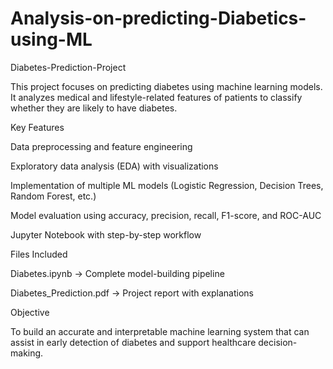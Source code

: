 # Analysis-on-predicting-Diabetics-using-ML
Diabetes-Prediction-Project

This project focuses on predicting diabetes using machine learning models. It analyzes medical and lifestyle-related features of patients to classify whether they are likely to have diabetes.

Key Features

Data preprocessing and feature engineering

Exploratory data analysis (EDA) with visualizations

Implementation of multiple ML models (Logistic Regression, Decision Trees, Random Forest, etc.)

Model evaluation using accuracy, precision, recall, F1-score, and ROC-AUC

Jupyter Notebook with step-by-step workflow

Files Included

Diabetes.ipynb → Complete model-building pipeline

Diabetes_Prediction.pdf → Project report with explanations

Objective

To build an accurate and interpretable machine learning system that can assist in early detection of diabetes and support healthcare decision-making.

